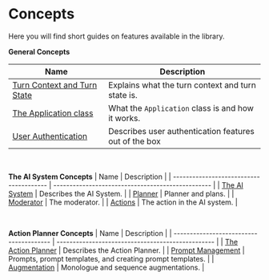 # Concepts

Here you will find short guides on features available in the library.



**General Concepts**

| Name                                   | Description                                       |
| --------------------------------------- | ------------------------------------------------- |
| [Turn Context and Turn State](TURNS.md) | Explains what the turn context and turn state is. |
| [The Application class](APPLICATION.md) | What the `Application` class is and how it works. |
| [User Authentication](USER-AUTH.md) | Describes user authentication features out of the box  |


<br>

**The AI System Concepts**
| Name                                   | Description                                       |
| --------------------------------------- | ------------------------------------------------- |
| [The AI System](AI-SYSTEM.md) | Describes the AI System. |
| [Planner](PLANNER.md) | Planner and plans. |
| [Moderator](MODERATOR.md) | The moderator. |
| [Actions](ACTIONS.md) | The action in the AI system. |

<br>

**Action Planner Concepts**
| Name                                   | Description                                       |
| --------------------------------------- | ------------------------------------------------- |
| [The Action Planner](ACTION-PLANNER.md) | Describes the Action Planner. |
| [Prompt Management](PROMPTS.md) | Prompts, prompt templates, and creating prompt templates. |
| [Augmentation](AUGMENTATIONS.md) | Monologue and sequence augmentations. |
